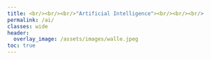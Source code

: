 ```yaml
---
title: <br/><br/><br/>"Artificial Intelligence"><br/><br/><br/>
permalink: /ai/
classes: wide
header:
  overlay_image: /assets/images/walle.jpeg
toc: true
---
```


